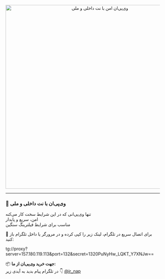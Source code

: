 <p align="center">
  <img src="https://i.postimg.cc/dV3XsW-1L/Chat-GPT-Image-Jun-15-2025-07-07-11-PM.png" alt="وی‌پی‌ان امن با نت داخلی و ملی" width="600">
</p>

---

### 🔐 وی‌پی‌ان با نت داخلی و ملی  
تنها وی‌پی‌انی که در این شرایط سخت کار می‌کنه  
امن، سریع و پایدار  
مناسب برای شرایط فیلترینگ سنگین


📲 برای اتصال سریع در تلگرام، لینک زیر را کپی کرده و در مرورگر یا داخل تلگرام باز کنید:


tg://proxy?server=157.180.119.113&port=132&secret=1320PuNyHw_LQKT_Y7XNJw==



📦 **جهت خرید وی‌پی‌ان از ما:**  
در تلگرام پیام بدید به آیدی زیر 👇 
[@ir_nap](https://t.me/Ir_nap)
